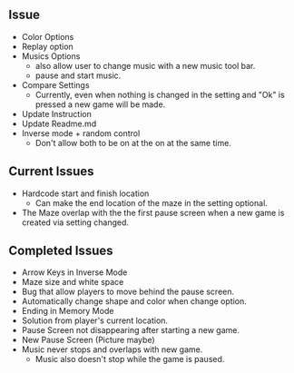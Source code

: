 ## Issue
*  Color Options
*  Replay option
*  Musics Options
    * also allow user to change music with a new music tool bar.
    * pause and start music.
* Compare Settings
    * Currently, even when nothing is changed in the setting and "Ok" is pressed a new game will be made.
* Update Instruction
* Update Readme.md
* Inverse mode + random control
    * Don't allow both to be on at the on at the same time.

 
 

## Current Issues
* Hardcode start and finish location
    * Can make the end location of the maze in the setting optional.
* The Maze overlap with the the first pause screen when a new game is created via setting changed.
    
## Completed Issues
*  Arrow Keys in Inverse Mode
*  Maze size and white space
*  Bug that allow players to move behind the pause screen.
*  Automatically change shape and color when change option.
* Ending in Memory Mode
* Solution from player's current location.
* Pause Screen not disappearing after starting a new game.
* New Pause Screen (Picture maybe)
* Music never stops and overlaps with new game.
    * Music also doesn't stop while the game is paused.
